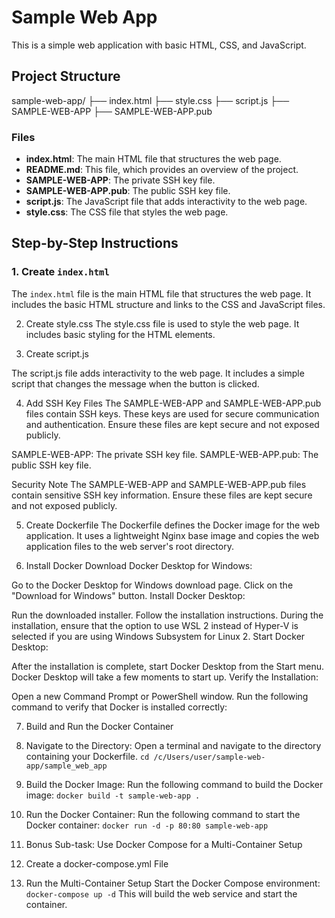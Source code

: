 # Sample Web App

This is a simple web application with basic HTML, CSS, and JavaScript.

## Project Structure
sample-web-app/
├── index.html
├── style.css
├── script.js
├── SAMPLE-WEB-APP 
├── SAMPLE-WEB-APP.pub 



### Files

- **index.html**: The main HTML file that structures the web page.
- **README.md**: This file, which provides an overview of the project.
- **SAMPLE-WEB-APP**: The private SSH key file.
- **SAMPLE-WEB-APP.pub**: The public SSH key file.
- **script.js**: The JavaScript file that adds interactivity to the web page.
- **style.css**: The CSS file that styles the web page.

## Step-by-Step Instructions

### 1. Create `index.html`

The `index.html` file is the main HTML file that structures the web page. It includes the basic HTML structure and links to the CSS and JavaScript files.

2. Create style.css
The style.css file is used to style the web page. It includes basic styling for the HTML elements.


3. Create script.js

The script.js file adds interactivity to the web page. It includes a simple script that changes the message when the button is clicked.

4. Add SSH Key Files
The SAMPLE-WEB-APP and SAMPLE-WEB-APP.pub files contain SSH keys. These keys are used for secure communication and authentication. Ensure these files are kept secure and not exposed publicly.

SAMPLE-WEB-APP: The private SSH key file.
SAMPLE-WEB-APP.pub: The public SSH key file.

Security Note
The SAMPLE-WEB-APP and SAMPLE-WEB-APP.pub files contain sensitive SSH key information. Ensure these files are kept secure and not exposed publicly.

5. Create Dockerfile
The Dockerfile defines the Docker image for the web application. It uses a lightweight Nginx base image and copies the web application files to the web server's root directory.

6. Install Docker
Download Docker Desktop for Windows:

Go to the Docker Desktop for Windows download page.
Click on the "Download for Windows" button.
Install Docker Desktop:

Run the downloaded installer.
Follow the installation instructions.
During the installation, ensure that the option to use WSL 2 instead of Hyper-V is selected if you are using Windows Subsystem for Linux 2.
Start Docker Desktop:

After the installation is complete, start Docker Desktop from the Start menu.
Docker Desktop will take a few moments to start up.
Verify the Installation:

Open a new Command Prompt or PowerShell window.
Run the following command to verify that Docker is installed correctly:


7. Build and Run the Docker Container
 
 1. Navigate to the Directory: Open a terminal and navigate to the directory containing your Dockerfile. 
```cd /c/Users/user/sample-web-app/sample_web_app```
 2. Build the Docker Image: Run the following command to build the Docker image:
 ```docker build -t sample-web-app .```
 3. Run the Docker Container: Run the following command to start the Docker container:
```docker run -d -p 80:80 sample-web-app```

8. Bonus Sub-task: Use Docker Compose for a Multi-Container Setup

1. Create a docker-compose.yml File

2. Run the Multi-Container Setup
Start the Docker Compose environment:
```docker-compose up -d```
This will build the web service and start the container.

